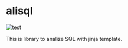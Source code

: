 # alisql
[![test](https://github.com/yujikawa/alisql/actions/workflows/test.yml/badge.svg)](https://github.com/yujikawa/alisql/actions/workflows/test.yml)

This is library to analize SQL with jinja template.
